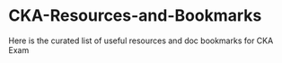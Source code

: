 # CKA-Resources-and-Bookmarks
Here is the curated list of useful resources and doc bookmarks for CKA Exam
